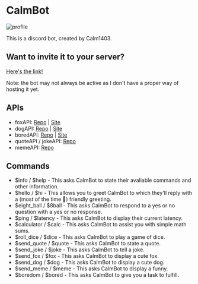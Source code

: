 # CalmBot

![profile](https://cdn.discordapp.com/app-icons/1141041960862367785/61aee3162a54f86fbae5b6be1ff38ee3.png?size=256)

This is a discord bot, created by Calm1403.

## Want to invite it to your server?

[inviteLink]: https://discord.com/api/oauth2/authorize?client_id=1141041960862367785&permissions=8&scope=bot

[Here's the link!][inviteLink]

Note: the bot may not always be active as I don't have a proper way of hosting it yet.

## APIs

[foxGitHubLink]: https://github.com/xinitrc-dev/randomfox.ca
[foxWebSiteLink]: https://randomfox.ca/
[dogGitHubLink]: https://github.com/ElliottLandsborough/dog-ceo-api
[dogWebSiteLink]: https://dog.ceo/dog-api/
[boredGitHubLink]: https://github.com/drewthoennes/Bored-API
[boredWebSiteLink]: https://www.boredapi.com/
[quotenJokeGitHubLink]: https://github.com/NotCookey/QuotenJoke-Api
[memeGitHubLink]: https://github.com/D3vd/Meme_Api

- foxAPI: [Repo][foxGitHubLink] | [Site][foxWebSiteLink]
- dogAPI: [Repo][dogGitHubLink] | [Site][dogWebSiteLink]
- boredAPI: [Repo][boredGitHubLink] | [Site][boredWebSiteLink]
- quoteAPI / jokeAPI: [Repo][quotenJokeGitHubLink]
- memeAPI: [Repo][memeGitHubLink]

## Commands

- $info / $help - This asks CalmBot to state their avaliable commands and other information.
- $hello / $hi - This allows you to greet CalmBot to which they'll reply with a (most of the time :shrug:) friendly greeting.
- $eight_ball / $8ball - This asks CalmBot to respond to a yes or no question with a yes or no response.
- $ping / $latency - This asks CalmBot to display their current latency.
- $calculator / $calc - This asks CalmBot to assist you with simple math sums.
- $roll_dice / $dice - This asks CalmBot to play a game of dice.
- $send_quote / $quote - This asks CalmBot to state a quote.
- $send_joke / $joke - This asks CalmBot to tell a joke.
- $send_fox / $fox - This asks CalmBot to display a cute fox.
- $send_dog / $dog - This asks CalmBot to display a cute dog.
- $send_meme / $meme - This asks CalmBot to display a funny.
- $boredom / $bored - This asks CalmBot to give you a task to fulfill.
